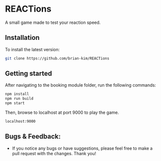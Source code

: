 # REACTions

A small game made to test your reaction speed.
  
## Installation

  To install the latest version:
  ```sh
  git clone https://github.com/brian-kim/REACTions
  ```

## Getting started
  
  After navigating to the booking module folder, run the following commands:
  ```sh
  npm install
  npm run build
  npm start
  ```
  
  Then, browse to localhost at port 9000 to play the game.

  ```sh
  localhost:9000
  ```

## Bugs & Feedback:
  - If you notice any bugs or have suggestions, please feel free to make a pull request with the changes. Thank you!

